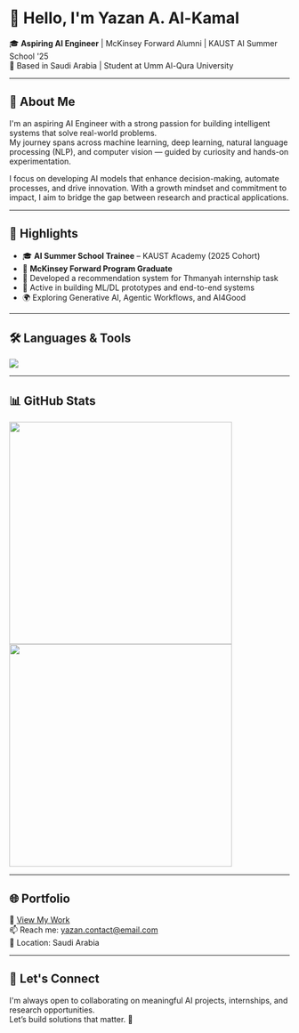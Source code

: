 # 👋 Hello, I'm Yazan A. Al-Kamal

🎓 **Aspiring AI Engineer** | McKinsey Forward Alumni | KAUST AI Summer School '25  
📍 Based in Saudi Arabia | Student at Umm Al-Qura University

---

## 🧠 About Me

I'm an aspiring AI Engineer with a strong passion for building intelligent systems that solve real-world problems.  
My journey spans across machine learning, deep learning, natural language processing (NLP), and computer vision — guided by curiosity and hands-on experimentation.

I focus on developing AI models that enhance decision-making, automate processes, and drive innovation. With a growth mindset and commitment to impact, I aim to bridge the gap between research and practical applications.

---

## 🚀 Highlights

- 🎓 **AI Summer School Trainee** – KAUST Academy (2025 Cohort)  
- 🎯 **McKinsey Forward Program Graduate**  
- 🤖 Developed a recommendation system for Thmanyah internship task  
- 🧪 Active in building ML/DL prototypes and end-to-end systems  
- 🌍 Exploring Generative AI, Agentic Workflows, and AI4Good

---

## 🛠 Languages & Tools

<p>
  <img src="https://skillicons.dev/icons?i=python,pytorch,tensorflow,sklearn,opencv,linux,git,github,vscode,figma" />
</p>

---

## 📊 GitHub Stats

<p>
  <img src="https://github-readme-stats.vercel.app/api?username=YazanAlkamal&show_icons=true&theme=radical" width="400"/>
  <img src="https://github-readme-streak-stats.herokuapp.com/?user=YazanAlkamal&theme=radical" width="400"/>
</p>

---

## 🌐 Portfolio

🧾 [View My Work](https://your-portfolio-link.com)  
📫 Reach me: yazan.contact@email.com  
📍 Location: Saudi Arabia

---

## 💬 Let's Connect

I'm always open to collaborating on meaningful AI projects, internships, and research opportunities.  
Let’s build solutions that matter. 🚀
